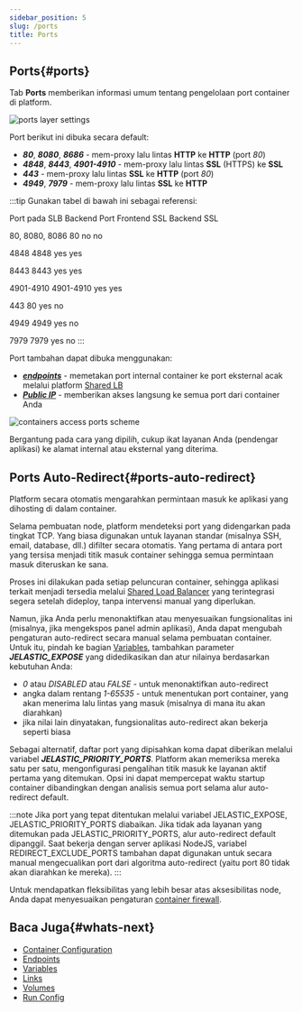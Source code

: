 ```yaml
---
sidebar_position: 5
slug: /ports
title: Ports
---
```


## Ports{#ports}

Tab **Ports** memberikan informasi umum tentang pengelolaan port container di platform.

![ports layer settings](#)

Port berikut ini dibuka secara default:

  * _**80**_, _**8080**_, _**8686**_ \- mem-proxy lalu lintas **HTTP** ke **HTTP** (port _80_)
  * _**4848**_, _**8443**_, _**4901-4910**_ \- mem-proxy lalu lintas **SSL** (HTTPS) ke **SSL**
  * _**443**_ \- mem-proxy lalu lintas **SSL** ke **HTTP** (port _80_)
  * _**4949**_, _**7979**_ \- mem-proxy lalu lintas **SSL** ke **HTTP**

:::tip
Gunakan tabel di bawah ini sebagai referensi:

Port pada SLB Backend Port Frontend SSL Backend SSL

80, 8080, 8086 80 no no

4848 4848 yes yes

8443 8443 yes yes

4901-4910 4901-4910 yes yes

443 80 yes no

4949 4949 yes no

7979 7979 yes no
:::

Port tambahan dapat dibuka menggunakan:

  * _**[endpoints](<https://docs.dewacloud.com/docs/endpoints/>)**_ \- memetakan port internal container ke port eksternal acak melalui platform [Shared LB](<https://docs.dewacloud.com/docs/shared-load-balancer/>)
  * _**[Public IP](<https://docs.dewacloud.com/docs/public-ip/>)**_ \- memberikan akses langsung ke semua port dari container Anda

![containers access ports scheme](#)

Bergantung pada cara yang dipilih, cukup ikat layanan Anda (pendengar aplikasi) ke alamat internal atau eksternal yang diterima.

## Ports Auto-Redirect{#ports-auto-redirect}

Platform secara otomatis mengarahkan permintaan masuk ke aplikasi yang dihosting di dalam container.

Selama pembuatan node, platform mendeteksi port yang didengarkan pada tingkat TCP. Yang biasa digunakan untuk layanan standar (misalnya SSH, email, database, dll.) difilter secara otomatis. Yang pertama di antara port yang tersisa menjadi titik masuk container sehingga semua permintaan masuk diteruskan ke sana.

Proses ini dilakukan pada setiap peluncuran container, sehingga aplikasi terkait menjadi tersedia melalui [Shared Load Balancer](<https://docs.dewacloud.com/docs/shared-load-balancer/>) yang terintegrasi segera setelah dideploy, tanpa intervensi manual yang diperlukan.

Namun, jika Anda perlu menonaktifkan atau menyesuaikan fungsionalitas ini (misalnya, jika mengekspos panel admin aplikasi), Anda dapat mengubah pengaturan auto-redirect secara manual selama pembuatan container. Untuk itu, pindah ke bagian [Variables](<https://docs.dewacloud.com/docs/container-variables/>), tambahkan parameter _**JELASTIC_EXPOSE**_ yang didedikasikan dan atur nilainya berdasarkan kebutuhan Anda:

  * _0_ atau _DISABLED_ atau _FALSE_ \- untuk menonaktifkan auto-redirect
  * angka dalam rentang _1-65535_ \- untuk menentukan port container, yang akan menerima lalu lintas yang masuk (misalnya di mana itu akan diarahkan)
  * jika nilai lain dinyatakan, fungsionalitas auto-redirect akan bekerja seperti biasa

Sebagai alternatif, daftar port yang dipisahkan koma dapat diberikan melalui variabel _**JELASTIC_PRIORITY_PORTS**_. Platform akan memeriksa mereka satu per satu, mengonfigurasi pengalihan titik masuk ke layanan aktif pertama yang ditemukan. Opsi ini dapat mempercepat waktu startup container dibandingkan dengan analisis semua port selama alur auto-redirect default.

:::note
Jika port yang tepat ditentukan melalui variabel JELASTIC_EXPOSE, JELASTIC_PRIORITY_PORTS diabaikan. Jika tidak ada layanan yang ditemukan pada JELASTIC_PRIORITY_PORTS, alur auto-redirect default dipanggil. Saat bekerja dengan server aplikasi NodeJS, variabel REDIRECT_EXCLUDE_PORTS tambahan dapat digunakan untuk secara manual mengecualikan port dari algoritma auto-redirect (yaitu port 80 tidak akan diarahkan ke mereka).
:::

Untuk mendapatkan fleksibilitas yang lebih besar atas aksesibilitas node, Anda dapat menyesuaikan pengaturan [container firewall](<https://docs.dewacloud.com/docs/custom-firewall/>).

## Baca Juga{#whats-next}

  * [Container Configuration](<https://docs.dewacloud.com/docs/container-configuration/>)
  * [Endpoints](<https://docs.dewacloud.com/docs/endpoints/>)
  * [Variables](<https://docs.dewacloud.com/docs/container-variables/>)
  * [Links](<https://docs.dewacloud.com/docs/container-links/>) 
  * [Volumes](<https://docs.dewacloud.com/docs/container-volumes/>)
  * [Run Config](<https://docs.dewacloud.com/docs/container-run-configuration/>)